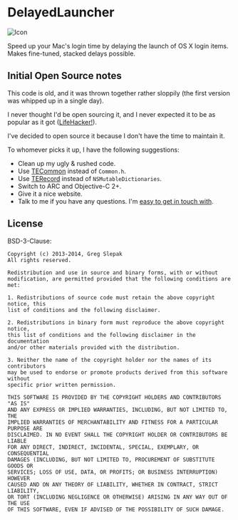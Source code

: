 # DelayedLauncher

![Icon](https://www.taoeffect.com/blog/wp-content/uploads/2011/01/DelayedLauncher-e1295998988169.png)

Speed up your Mac's login time by delaying the launch of OS X login items. Makes fine-tuned, stacked delays possible.

## Initial Open Source notes

This code is old, and it was thrown together rather sloppily (the first version was whipped up in a single day).

I never thought I'd be open sourcing it, and I never expected it to be as popular as it got ([LifeHacker!](http://lifehacker.com/delayedlauncher-delays-the-startup-time-of-login-items-506597597)).

I've decided to open source it because I don't have the time to maintain it.

To whomever picks it up, I have the following suggestions:

- Clean up my ugly & rushed code.
- Use [TECommon](https://github.com/taoeffect/TECommon) instead of `Common.h`.
- Use [TERecord](https://github.com/taoeffect/TERecord) instead of `NSMutableDictionaries`.
- Switch to ARC and Objective-C 2+.
- Give it a nice website.
- Talk to me if you have any questions. I'm [easy to get in touch with](http://dns.dnschain.net/id/greg).

## License

BSD-3-Clause:

    Copyright (c) 2013-2014, Greg Slepak
    All rights reserved.

    Redistribution and use in source and binary forms, with or without
    modification, are permitted provided that the following conditions are met:

    1. Redistributions of source code must retain the above copyright notice, this
    list of conditions and the following disclaimer.

    2. Redistributions in binary form must reproduce the above copyright notice,
    this list of conditions and the following disclaimer in the documentation
    and/or other materials provided with the distribution.

    3. Neither the name of the copyright holder nor the names of its contributors
    may be used to endorse or promote products derived from this software without
    specific prior written permission.

    THIS SOFTWARE IS PROVIDED BY THE COPYRIGHT HOLDERS AND CONTRIBUTORS "AS IS"
    AND ANY EXPRESS OR IMPLIED WARRANTIES, INCLUDING, BUT NOT LIMITED TO, THE
    IMPLIED WARRANTIES OF MERCHANTABILITY AND FITNESS FOR A PARTICULAR PURPOSE ARE
    DISCLAIMED. IN NO EVENT SHALL THE COPYRIGHT HOLDER OR CONTRIBUTORS BE LIABLE
    FOR ANY DIRECT, INDIRECT, INCIDENTAL, SPECIAL, EXEMPLARY, OR CONSEQUENTIAL
    DAMAGES (INCLUDING, BUT NOT LIMITED TO, PROCUREMENT OF SUBSTITUTE GOODS OR
    SERVICES; LOSS OF USE, DATA, OR PROFITS; OR BUSINESS INTERRUPTION) HOWEVER
    CAUSED AND ON ANY THEORY OF LIABILITY, WHETHER IN CONTRACT, STRICT LIABILITY,
    OR TORT (INCLUDING NEGLIGENCE OR OTHERWISE) ARISING IN ANY WAY OUT OF THE USE
    OF THIS SOFTWARE, EVEN IF ADVISED OF THE POSSIBILITY OF SUCH DAMAGE.
